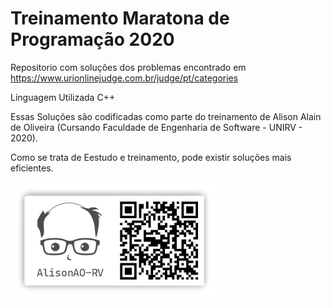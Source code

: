 # Treinamento Maratona de Programação 2020

Repositorio com soluções dos problemas encontrado em https://www.urionlinejudge.com.br/judge/pt/categories

Linguagem Utilizada C++

Essas Soluções são codificadas como parte do treinamento de Alison Alain de Oliveira (Cursando Faculdade de Engenharia de Software - UNIRV - 2020).

Como se trata de Eestudo e treinamento, pode existir soluções mais eficientes.

![AlisonAO-RV](./imgs/Img_AlisonAO-RV.jpg)